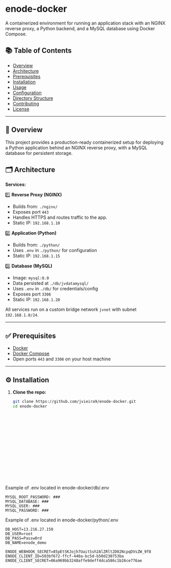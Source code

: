 # enode-docker

A containerized environment for running an application stack with an NGINX reverse proxy, a Python backend, and a MySQL database using Docker Compose.

## 📚 Table of Contents

- [Overview](#overview)
- [Architecture](#architecture)
- [Prerequisites](#prerequisites)
- [Installation](#installation)
- [Usage](#usage)
- [Configuration](#configuration)
- [Directory Structure](#directory-structure)
- [Contributing](#contributing)
- [License](#license)

---

## 📌 Overview

This project provides a production-ready containerized setup for deploying a Python application behind an NGINX reverse proxy, with a MySQL database for persistent storage.

## 🗂️ Architecture

**Services:**

1️⃣ **Reverse Proxy (NGINX)**  
- Builds from: `./nginx/`  
- Exposes port `443`  
- Handles HTTPS and routes traffic to the app.  
- Static IP: `192.168.1.10`

2️⃣ **Application (Python)**  
- Builds from: `./python/`  
- Uses `.env` in `./python/` for configuration  
- Static IP: `192.168.1.15`

3️⃣ **Database (MySQL)**  
- Image: `mysql:8.0`  
- Data persisted at `./db/jvdatamysql/`  
- Uses `.env` in `./db/` for credentials/config  
- Exposes port `3306`  
- Static IP: `192.168.1.20`

All services run on a custom bridge network `jvnet` with subnet `192.168.1.0/24`.

---

## ✅ Prerequisites

- [Docker](https://www.docker.com/)
- [Docker Compose](https://docs.docker.com/compose/)
- Open ports `443` and `3306` on your host machine

---

## ⚙️ Installation

1. **Clone the repo:**

   ```bash
   git clone https://github.com/jvieira9/enode-docker.git
   cd enode-docker


















Example of .env located in enode-docker/db/.env

```.env
MYSQL_ROOT_PASSWORD: ###
MYSQL_DATABASE: ###
MYSQL_USER: ###
MYSQL_PASSWORD: ###
```
Example of .env located in enode-docker/python/.env
```.env
DB_HOST=13.216.27.150
DB_USER=root
DB_PASS=Passw0rd
DB_NAME=enode_demo

ENODE_WEBHOOK_SECRET=85pEtSKJojh7UaitSsh2AlZRlt2D02NcpqDVsZW_9f8
ENODE_CLIENT_ID=503bf672-ffcf-440a-bc5d-b50d230753ba
ENODE_CLIENT_SECRET=06a969bb3248affe9deff4dca586c1b26ce776ae
```
